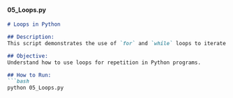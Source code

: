 
#### **05_Loops.py**
```markdown
# Loops in Python

## Description:
This script demonstrates the use of `for` and `while` loops to iterate over sequences and execute repetitive tasks.

## Objective:
Understand how to use loops for repetition in Python programs.

## How to Run:
```bash
python 05_Loops.py
